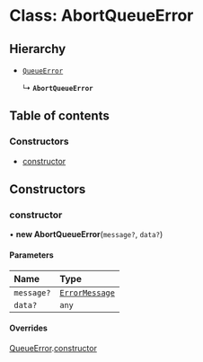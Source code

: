 # Class: AbortQueueError

## Hierarchy

- [`QueueError`](QueueError.md)

  ↳ **`AbortQueueError`**

## Table of contents

### Constructors

- [constructor](AbortQueueError.md#constructor)

## Constructors

### constructor

• **new AbortQueueError**(`message?`, `data?`)

#### Parameters

| Name | Type |
| :------ | :------ |
| `message?` | [`ErrorMessage`](../README.md#errormessage) |
| `data?` | `any` |

#### Overrides

[QueueError](QueueError.md).[constructor](QueueError.md#constructor)

